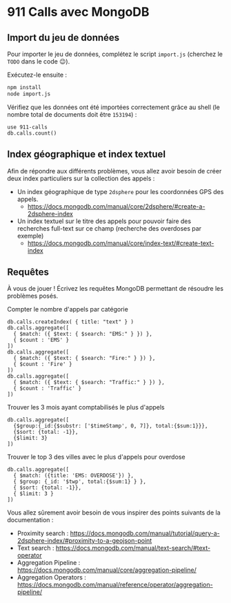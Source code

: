 # 911 Calls avec MongoDB

## Import du jeu de données

Pour importer le jeu de données, complétez le script `import.js` (cherchez le `TODO` dans le code :wink:).

Exécutez-le ensuite :

```bash
npm install
node import.js
```

Vérifiez que les données ont été importées correctement grâce au shell (le nombre total de documents doit être `153194`) :

```shell
use 911-calls
db.calls.count()
```

## Index géographique et index textuel

Afin de répondre aux différents problèmes, vous allez avoir besoin de créer deux index particuliers sur la collection des appels :

* Un index géographique de type `2dsphere` pour les coordonnées GPS des appels.
  * https://docs.mongodb.com/manual/core/2dsphere/#create-a-2dsphere-index
* Un index textuel sur le titre des appels pour pouvoir faire des recherches full-text sur ce champ (recherche des overdoses par exemple)
  * https://docs.mongodb.com/manual/core/index-text/#create-text-index

## Requêtes

À vous de jouer ! Écrivez les requêtes MongoDB permettant de résoudre les problèmes posés.

Compter le nombre d'appels par catégorie

```shell
db.calls.createIndex( { title: "text" } )
db.calls.aggregate([
  { $match: ({ $text: { $search: "EMS:" } }) },
  { $count : 'EMS' }
])
db.calls.aggregate([
  { $match: ({ $text: { $search: "Fire:" } }) },
  { $count : 'Fire' }
])
db.calls.aggregate([
  { $match: ({ $text: { $search: "Traffic:" } }) },
  { $count : 'Traffic' }
])
```

Trouver les 3 mois ayant comptabilisés le plus d'appels

```shell
db.calls.aggregate([
  {$group:{_id:{$substr: ['$timeStamp', 0, 7]}, total:{$sum:1}}},
  {$sort: {total: -1}},
  {$limit: 3}
])
```

Trouver le top 3 des villes avec le plus d'appels pour overdose

```shell
db.calls.aggregate([
  { $match: ({title: 'EMS: OVERDOSE'}) },
  { $group: {_id: '$twp', total:{$sum:1} } },
  { $sort: {total: -1}},
  { $limit: 3 }
])
```

Vous allez sûrement avoir besoin de vous inspirer des points suivants de la documentation :

* Proximity search : https://docs.mongodb.com/manual/tutorial/query-a-2dsphere-index/#proximity-to-a-geojson-point
* Text search : https://docs.mongodb.com/manual/text-search/#text-operator
* Aggregation Pipeline : https://docs.mongodb.com/manual/core/aggregation-pipeline/
* Aggregation Operators : https://docs.mongodb.com/manual/reference/operator/aggregation-pipeline/
